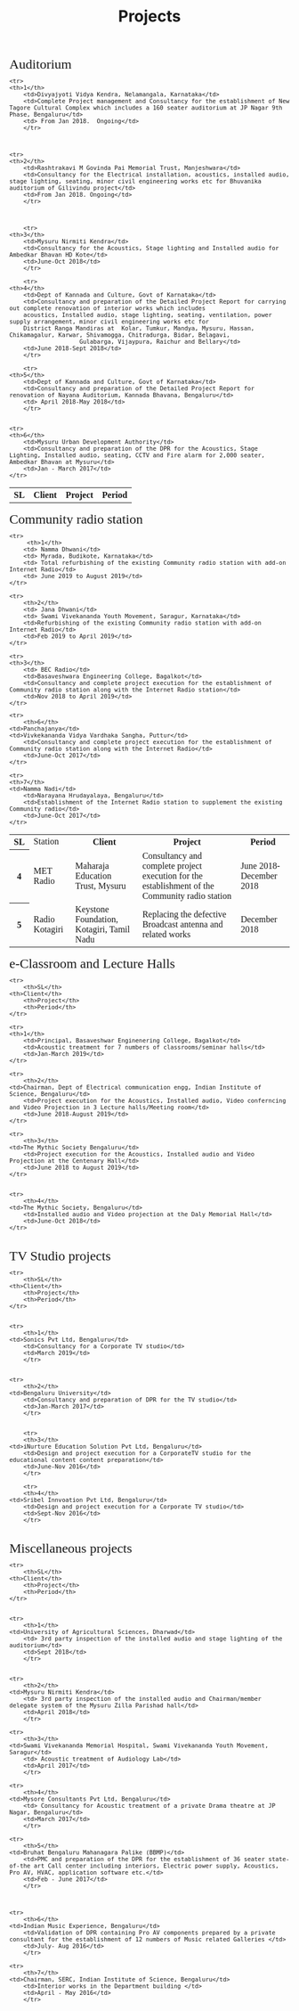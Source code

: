 ﻿---
layout: page
title: Projects
permalink: /Projects/
---
<font size="5" face="georgia">
Auditorium

<font size="2" face="georgia">

<table>
    <tr>
	<th>SL</th>
        <th>Client</th>
        <th>Project</th>
        <th>Period</th>
    </tr>

 	<tr>
	<th>1</th>
        <td>Divyajyoti Vidya Kendra, Nelamangala, Karnataka</td>
        <td>Complete Project management and Consultancy for the establishment of New Tagore Cultural Complex which includes a 160 seater auditorium at JP Nagar 9th Phase, Bengaluru</td>
        <td> From Jan 2018.  Ongoing</td>
    	</tr>



 	<tr>
	<th>2</th>
        <td>Rashtrakavi M Govinda Pai Memorial Trust, Manjeshwara</td>
        <td>Consultancy for the Electrical installation, acoustics, installed audio, stage lighting, seating, minor civil engineering works etc for Bhuvanika auditorium of Gilivindu project</td>
        <td>From Jan 2018. Ongoing</td>
    	</tr>



    	<tr>
	<th>3</th>
        <td>Mysuru Nirmiti Kendra</td>
        <td>Consultancy for the Acoustics, Stage lighting and Installed audio for Ambedkar Bhavan HD Kote</td>
        <td>June-Oct 2018</td>
    	</tr>

    	<tr>
	<th>4</th>
        <td>Dept of Kannada and Culture, Govt of Karnataka</td>
        <td>Consultancy and preparation of the Detailed Project Report for carrying out complete renovation of interior works which includes 
		acoustics, Installed audio, stage lighting, seating, ventilation, power supply arrangement, minor civil engineering works etc for 
		District Ranga Mandiras at  Kolar, Tumkur, Mandya, Mysuru, Hassan, Chikamagalur, Karwar, Shivamogga, Chitradurga, Bidar, Belagavi,
					    Gulabarga, Vijaypura, Raichur and Bellary</td>
        <td>June 2018-Sept 2018</td>
    	</tr>

    	<tr>
	<th>5</th>
        <td>Dept of Kannada and Culture, Govt of Karnataka</td>
        <td>Consultancy and preparation of the Detailed Project Report for renovation of Nayana Auditorium, Kannada Bhavana, Bengaluru</td>
        <td> April 2018-May 2018</td>
    	</tr>


    <tr>
	<th>6</th>
        <td>Mysuru Urban Development Authority</td>
        <td>Consultancy and preparation of the DPR for the Acoustics, Stage Lighting, Installed audio, seating, CCTV and Fire alarm for 2,000 seater, Ambedkar Bhavan at Mysuru</td>
        <td>Jan - March 2017</td>
    </tr>
</table>

<font size="5" face="georgia">
Community radio station

<font size="2" face="georgia">
<table>
    <tr>
        <th>SL</th>
	<td>Station </td>
	<th>Client</th>
        <th>Project</th>
        <th>Period</th>
    </tr>

    <tr>
         <th>1</th>
        <td> Namma Dhwani</td>
        <td> Myrada, Budikote, Karnataka</td>
        <td> Total refurbishing of the existing Community radio station with add-on Internet Radio</td>
        <td> June 2019 to August 2019</td>
    </tr>

    <tr>
        <th>2</th>
        <td> Jana Dhwani</td>
        <td> Swami Vivekananda Youth Movement, Saragur, Karnataka</td>
        <td>Refurbishing of the existing Community radio station with add-on Internet Radio</td>
        <td>Feb 2019 to April 2019</td>
    </tr>

    <tr>
	<th>3</th>
        <td> BEC Radio</td>
        <td>Basaveshwara Engineering College, Bagalkot</td>
        <td>Consultancy and complete project execution for the establishment of Community radio station along with the Internet Radio station</td>
        <td>Nov 2018 to April 2019</td>
    </tr>

   <tr>
	<th>4</th>
        <td>MET Radio</td>
        <td>Maharaja Education Trust, Mysuru</td>
        <td>Consultancy and complete project execution for the establishment of the Community radio station</td>
        <td>June 2018-December 2018</td>
    </tr>


   <tr>
	<th>5</th>
	<td>Radio Kotagiri </td>
        <td>Keystone Foundation, Kotagiri, Tamil Nadu</td>
        <td>Replacing the defective Broadcast antenna and related works</td>
        <td>December 2018</td>
    </tr>

    <tr>
        <th>6</th>
	<td>Panchajanya</td>
	<td>Vivkekananda Vidya Vardhaka Sangha, Puttur</td>
        <td>Consultancy and complete project execution for the establishment of Community radio station along with the Internet Radio</td>
        <td>June-Oct 2017</td>
    </tr>

    <tr>
	<th>7</th>
	<td>Namma Nadi</td>
        <td>Narayana Hrudayalaya, Bengaluru</td>
        <td>Establishment of the Internet Radio station to supplement the existing Community radio</td>
        <td>June-Oct 2017</td>
    </tr>

 </table>


<font size="5" face="georgia">
e-Classroom and Lecture Halls
<font size="2" face="georgia">
<table>

    <tr>
        <th>SL</th>
	<th>Client</th>
        <th>Project</th>
        <th>Period</th>
    </tr>

    <tr>
	<th>1</th>
        <td>Principal, Basaveshwar Enginenering College, Bagalkot</td>
        <td>Acoustic treatment for 7 numbers of classrooms/seminar halls</td>
        <td>Jan-March 2019</td>
    </tr>

    <tr>
        <th>2</th>
	<td>Chairman, Dept of Electrical communication engg, Indian Institute of Science, Bengaluru</td>
        <td>Project execution for the Acoustics, Installed audio, Video conferncing and Video Projection in 3 Lecture halls/Meeting room</td>
        <td>June 2018-August 2019</td>
    </tr>

    <tr>
        <th>3</th>
	<td>The Mythic Society Bengaluru</td>
        <td>Project execution for the Acoustics, Installed audio and Video Projection at the Centenary Hall</td>
        <td>June 2018 to August 2019</td>
    </tr>


    <tr>
        <th>4</th>
	<td>The Mythic Society, Bengaluru</td>
        <td>Installed audio and Video projection at the Daly Memorial Hall</td>
        <td>June-Oct 2018</td>
    </tr>


</table>

<font size="5" face="georgia">
TV Studio projects
<font size="2" face="georgia">
<table>

    <tr>
        <th>SL</th>
	<th>Client</th>
        <th>Project</th>
        <th>Period</th>
    </tr>


   	<tr>
        <th>1</th>
	<td>Sonics Pvt Ltd, Bengaluru</td>
        <td>Consultancy for a Corporate TV studio</td>
        <td>March 2019</td>
    	</tr> 


   	<tr>
        <th>2</th>
	<td>Bengaluru University</td>
        <td>Consultancy and preparation of DPR for the TV studio</td>
        <td>Jan-March 2017</td>
    	</tr>  


    	<tr>
        <th>3</th>
	<td>iNurture Education Solution Pvt Ltd, Bengaluru</td>
        <td>Design and project execution for a CorporateTV studio for the educational content content preparation</td>
        <td>June-Nov 2016</td>
    	</tr>

    	<tr>
        <th>4</th>
	<td>Sribel Innvoation Pvt Ltd, Bengaluru</td>
        <td>Design and project execution for a Corporate TV studio</td>
        <td>Sept-Nov 2016</td>
    	</tr>


</table>


<font size="5" face="georgia">
Miscellaneous projects
<font size="2" face="georgia">
<table>
    
    <tr>
        <th>SL</th>
	<th>Client</th>
        <th>Project</th>
        <th>Period</th>
    </tr>


	<tr>
        <th>1</th>
	<td>University of Agricultural Sciences, Dharwad</td>
        <td> 3rd party inspection of the installed audio and stage lighting of the auditorium</td>
        <td>Sept 2018</td>
        </tr>


	<tr>
        <th>2</th>
	<td>Mysuru Nirmiti Kendra</td>
        <td> 3rd party inspection of the installed audio and Chairman/member delegate system of the Mysuru Zilla Parishad hall</td>
        <td>April 2018</td>
        </tr>	

	<tr>
        <th>3</th>
	<td>Swami Vivekananda Memorial Hospital, Swami Vivekananda Youth Movement, Saragur</td>
        <td> Acoustic treatment of Audiology Lab</td>
        <td>April 2017</td>
        </tr>	

	<tr>
        <th>4</th>
	<td>Mysore Consultants Pvt Ltd, Bengaluru</td>
        <td> Consultancy for Acoustic treatment of a private Drama theatre at JP Nagar, Bengaluru</td>
        <td>March 2017</td>
        </tr>

	<tr>
        <th>5</th>
	<td>Bruhat Bengaluru Mahanagara Palike (BBMP)</td>
        <td>PMC and preparation of the DPR for the establishment of 36 seater state-of-the art Call center including interiors, Electric power supply, Acoustics, Pro AV, HVAC, application software etc.</td>
        <td>Feb - June 2017</td>
        </tr>



	<tr>
        <th>6</th>
	<td>Indian Music Experience, Bengaluru</td>
        <td>Validation of DPR containing Pro AV components prepared by a private consultant for the establishment of 12 numbers of Music related Galleries </td>
        <td>July- Aug 2016</td>
        </tr>

	<tr>
        <th>7</th>
	<td>Chairman, SERC, Indian Institute of Science, Bengaluru</td>
        <td>Interior works in the Department building </td>
        <td>April - May 2016</td>
        </tr>

</table>